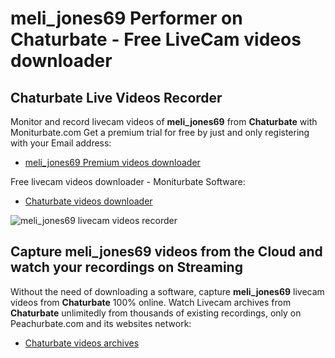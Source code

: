 # meli_jones69 Performer on Chaturbate - Free LiveCam videos downloader

## Chaturbate Live Videos Recorder

Monitor and record livecam videos of **meli_jones69** from **Chaturbate** with Moniturbate.com
Get a premium trial for free by just and only registering with your Email address:
* [meli_jones69 Premium videos downloader](https://moniturbate.com/request-demo-licence-key.html)

Free livecam videos downloader - Moniturbate Software:
* [Chaturbate videos downloader](https://moniturbate.com/moniturbate-download-software.html)

![meli_jones69 livecam videos recorder](https://peachurnet.com/templates/moniturbate-software.png)


## Capture meli_jones69 videos from the Cloud and watch your recordings on Streaming

Without the need of downloading a software, capture **meli_jones69** livecam videos from **Chaturbate** 100% online.
Watch Livecam archives from **Chaturbate** unlimitedly from thousands of existing recordings, only on Peachurbate.com and its websites network:
* [Chaturbate videos archives](https://peachurnet.com/)